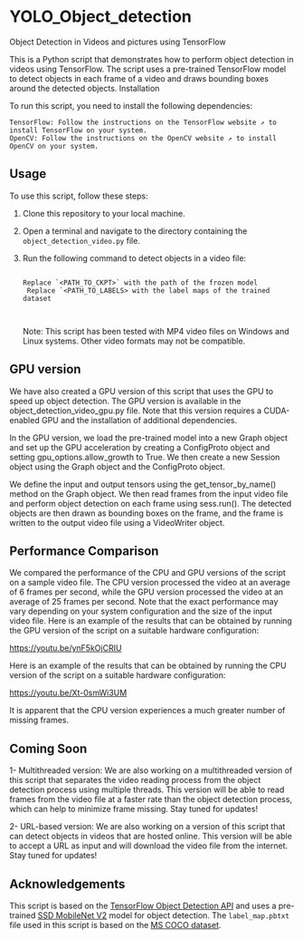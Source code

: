 # YOLO_Object_detection

Object Detection in Videos and pictures using TensorFlow

This is a Python script that demonstrates how to perform object detection in videos using TensorFlow. The script uses a pre-trained TensorFlow model to detect objects in each frame of a video and draws bounding boxes around the detected objects.
Installation

To run this script, you need to install the following dependencies:

    TensorFlow: Follow the instructions on the TensorFlow website ↗ to install TensorFlow on your system.
    OpenCV: Follow the instructions on the OpenCV website ↗ to install OpenCV on your system.

## Usage

To use this script, follow these steps:

1. Clone this repository to your local machine.
2. Open a terminal and navigate to the directory containing the `object_detection_video.py` file.
3. Run the following command to detect objects in a video file:

 
   ```

   Replace `<PATH_TO_CKPT>` with the path of the frozen model
    Replace `<PATH_TO_LABELS> with the label maps of the trained dataset 
 
  
   ````
   
   Note: This script has been tested with MP4 video files on Windows and Linux systems. Other video formats may not be compatible.
   
## GPU version

We have also created a GPU version of this script that uses the GPU to speed up object detection. The GPU version is available in the object_detection_video_gpu.py file. Note that this version requires a CUDA-enabled GPU and the installation of additional dependencies.

In the GPU version, we load the pre-trained model into a new Graph object and set up the GPU acceleration by creating a ConfigProto object and setting gpu_options.allow_growth to True. We then create a new Session object using the Graph object and the ConfigProto object.

We define the input and output tensors using the get_tensor_by_name() method on the Graph object. We then read frames from the input video file and perform object detection on each frame using sess.run(). The detected objects are then drawn as bounding boxes on the frame, and the frame is written to the output video file using a VideoWriter object.
## Performance Comparison
 
We compared the performance of the CPU and GPU versions of the script on a sample video file. The CPU version processed the video at an average of 6 frames per second, while the GPU version processed the video at an average of 25 frames per second. Note that the exact performance may vary depending on your system configuration and the size of the input video file.
Here is an example of the results that can be obtained by running the GPU version of the script on a suitable hardware configuration:

https://youtu.be/ynF5kOjCRIU

Here is an example of the results that can be obtained by running the CPU version of the script on a suitable hardware configuration:

https://youtu.be/Xt-0smWi3UM

It is apparent that the CPU version experiences a much greater number of missing frames.

## Coming Soon

 1- Multithreaded version: We are also working on a multithreaded version of this script that separates the video reading process from the object detection process using multiple threads. This version will be able to read frames from the video file at a faster rate than the object detection process, which can help to minimize frame missing. Stay tuned for updates!
   
 2- URL-based version: We are also working on a version of this script that can detect objects in videos that are hosted online. This version will be able to accept a URL as input and will download the video file from the internet. Stay tuned for updates!


## Acknowledgements

This script is based on the [TensorFlow Object Detection API](https://github.com/tensorflow/models/tree/master/research/object_detection) and uses a pre-trained [SSD MobileNet V2](https://github.com/tensorflow/models/blob/master/research/object_detection/g3doc/tf2_detection_zoo.md#mobile-models) model for object detection. The `label_map.pbtxt` file used in this script is based on the [MS COCO dataset](http://cocodataset.org/).


